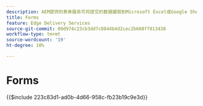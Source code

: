 ```yaml
---
description: AEM提供的表单服务可将提交的数据摄取到Microsoft Excel或Google Sheet文档中。
title: Forms
feature: Edge Delivery Services
source-git-commit: 80d974c23cb3dd7c0844b4d2cec2b608ff813438
workflow-type: tm+mt
source-wordcount: '19'
ht-degree: 10%

---
```


# Forms

{{$include 223c83d1-ad0b-4d66-958c-fb23b19c9e3d}}